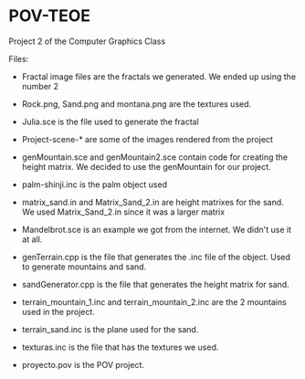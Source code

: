 # POV-TEOE
Project 2 of the Computer Graphics Class

Files:
- Fractal image files are the fractals we generated. We ended up using the number 2

- Rock.png, Sand.png and montana.png are the textures used.

- Julia.sce is the file used to generate the fractal

- Project-scene-* are some of the images rendered from the project

- genMountain.sce and genMountain2.sce contain code for creating the height matrix. We decided to use the genMountain for our project.

- palm-shinji.inc is the palm object used

- matrix_sand.in and Matrix_Sand_2.in are height matrixes for the sand. We used Matrix_Sand_2.in since it was a larger matrix

- Mandelbrot.sce is an example we got from the internet. We didn't use it at all.

- genTerrain.cpp is the file that generates the .inc file of the object. Used to generate mountains and sand.

- sandGenerator.cpp is the file that generates the height matrix for sand.

- terrain_mountain_1.inc and terrain_mountain_2.inc	are the 2 mountains used in the project.

- terrain_sand.inc is the plane used for the sand.

- texturas.inc is the file that has the textures we used.

- proyecto.pov is the POV project.